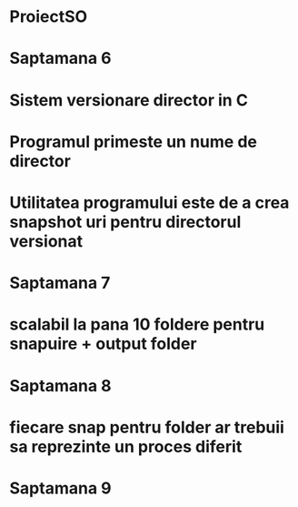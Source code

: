 # ProiectSO

# Saptamana 6
# Sistem versionare director in C
# Programul primeste un nume de director
# Utilitatea programului este de a crea snapshot uri pentru directorul versionat

# Saptamana 7
# scalabil la pana 10 foldere pentru snapuire + output folder

# Saptamana 8
# fiecare snap pentru folder ar trebuii sa reprezinte un proces diferit

# Saptamana 9
#